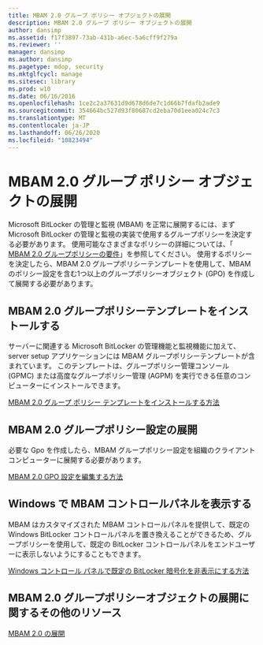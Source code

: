 ```yaml
---
title: MBAM 2.0 グループ ポリシー オブジェクトの展開
description: MBAM 2.0 グループ ポリシー オブジェクトの展開
author: dansimp
ms.assetid: f17f3897-73ab-431b-a6ec-5a6cff9f279a
ms.reviewer: ''
manager: dansimp
ms.author: dansimp
ms.pagetype: mdop, security
ms.mktglfcycl: manage
ms.sitesec: library
ms.prod: w10
ms.date: 06/16/2016
ms.openlocfilehash: 1ce2c2a37631d9d678d6de7c1d66b7fdafb2ade9
ms.sourcegitcommit: 354664bc527d93f80687cd2eba70d1eea024c7c3
ms.translationtype: MT
ms.contentlocale: ja-JP
ms.lasthandoff: 06/26/2020
ms.locfileid: "10823494"
---
```

# MBAM 2.0 グループ ポリシー オブジェクトの展開


Microsoft BitLocker の管理と監視 (MBAM) を正常に展開するには、まず Microsoft BitLocker の管理と監視の実装で使用するグループポリシーを決定する必要があります。 使用可能なさまざまなポリシーの詳細については、「 [MBAM 2.0 グループポリシーの要件](planning-for-mbam-20-group-policy-requirements-mbam-2.md)」を参照してください。 使用するポリシーを決定したら、MBAM 2.0 グループポリシーテンプレートを使用して、MBAM のポリシー設定を含む1つ以上のグループポリシーオブジェクト (GPO) を作成して展開する必要があります。

## MBAM 2.0 グループポリシーテンプレートをインストールする


サーバーに関連する Microsoft BitLocker の管理機能と監視機能に加えて、server setup アプリケーションには MBAM グループポリシーテンプレートが含まれています。 このテンプレートは、グループポリシー管理コンソール (GPMC) または高度なグループポリシー管理 (AGPM) を実行できる任意のコンピューターにインストールできます。

[MBAM 2.0 グループ ポリシー テンプレートをインストールする方法](how-to-install-the-mbam-20-group-policy-template-mbam-2.md)

## MBAM 2.0 グループポリシー設定の展開


必要な Gpo を作成したら、MBAM グループポリシー設定を組織のクライアントコンピューターに展開する必要があります。

[MBAM 2.0 GPO 設定を編集する方法](how-to-edit-mbam-20-gpo-settings-mbam-2.md)

## Windows で MBAM コントロールパネルを表示する


MBAM はカスタマイズされた MBAM コントロールパネルを提供して、既定の Windows BitLocker コントロールパネルを置き換えることができるため、グループポリシーを使用して、既定の BitLocker コントロールパネルをエンドユーザーに表示しないようにすることもできます。

[Windows コントロール パネルで既定の BitLocker 暗号化を非表示にする方法](how-to-hide-default-bitlocker-encryption-in-the-windows-control-panel-mbam-2.md)

## MBAM 2.0 グループポリシーオブジェクトの展開に関するその他のリソース


[MBAM 2.0 の展開](deploying-mbam-20-mbam-2.md)

 

 





